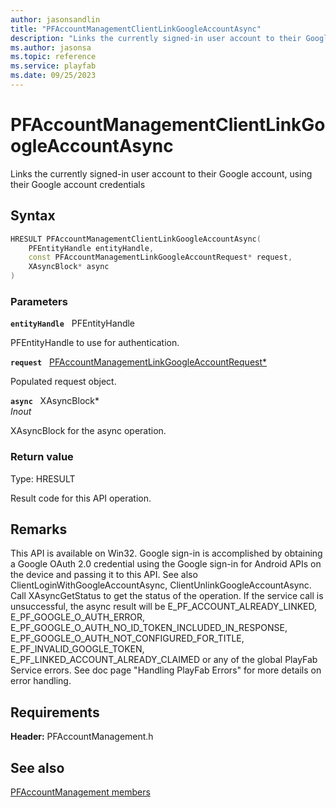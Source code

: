 ```yaml
---
author: jasonsandlin
title: "PFAccountManagementClientLinkGoogleAccountAsync"
description: "Links the currently signed-in user account to their Google account, using their Google account credentials"
ms.author: jasonsa
ms.topic: reference
ms.service: playfab
ms.date: 09/25/2023
---
```


# PFAccountManagementClientLinkGoogleAccountAsync  

Links the currently signed-in user account to their Google account, using their Google account credentials  

## Syntax  
  
```cpp
HRESULT PFAccountManagementClientLinkGoogleAccountAsync(  
    PFEntityHandle entityHandle,  
    const PFAccountManagementLinkGoogleAccountRequest* request,  
    XAsyncBlock* async  
)  
```  
  
### Parameters  
  
**`entityHandle`** &nbsp; PFEntityHandle  
  
PFEntityHandle to use for authentication.  
  
**`request`** &nbsp; [PFAccountManagementLinkGoogleAccountRequest*](../../pfaccountmanagementtypes/structs/pfaccountmanagementlinkgoogleaccountrequest.md)  
  
Populated request object.  
  
**`async`** &nbsp; XAsyncBlock*  
*_Inout_*  
  
XAsyncBlock for the async operation.  
  
  
### Return value
Type: HRESULT
  
Result code for this API operation.
  
## Remarks  
  
This API is available on Win32. Google sign-in is accomplished by obtaining a Google OAuth 2.0 credential using the Google sign-in for Android APIs on the device and passing it to this API. See also ClientLoginWithGoogleAccountAsync, ClientUnlinkGoogleAccountAsync. Call XAsyncGetStatus to get the status of the operation. If the service call is unsuccessful, the async result will be E_PF_ACCOUNT_ALREADY_LINKED, E_PF_GOOGLE_O_AUTH_ERROR, E_PF_GOOGLE_O_AUTH_NO_ID_TOKEN_INCLUDED_IN_RESPONSE, E_PF_GOOGLE_O_AUTH_NOT_CONFIGURED_FOR_TITLE, E_PF_INVALID_GOOGLE_TOKEN, E_PF_LINKED_ACCOUNT_ALREADY_CLAIMED or any of the global PlayFab Service errors. See doc page "Handling PlayFab Errors" for more details on error handling.
  
## Requirements  
  
**Header:** PFAccountManagement.h
  
## See also  
[PFAccountManagement members](../pfaccountmanagement_members.md)  

  
  

